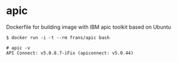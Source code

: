 # apic
Dockerfile for building image with IBM apic toolkit based on Ubuntu

```
$ docker run -i -t --rm frans/apic bash
```

```
# apic -v
API Connect: v5.0.8.7-iFix (apiconnect: v5.0.44)
```
